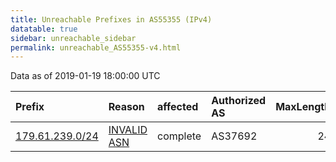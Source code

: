 ```yaml
---
title: Unreachable Prefixes in AS55355 (IPv4)
datatable: true
sidebar: unreachable_sidebar
permalink: unreachable_AS55355-v4.html
---
```


Data as of 2019-01-19 18:00:00 UTC


<div class="datatable-begin"></div>

| Prefix                                                   | Reason                                                                                                 | affected   | Authorized AS   |   MaxLength | Anchor                                         |   unreachable /24s |
|:---------------------------------------------------------|:-------------------------------------------------------------------------------------------------------|:-----------|:----------------|------------:|:-----------------------------------------------|-------------------:|
| [179.61.239.0/24](https://stat.ripe.net/179.61.239.0/24) | [INVALID ASN](https://rpki-validator.ripe.net/announcement-preview?asn=AS55355&prefix=179.61.239.0/24) | complete   | AS37692         |          24 | [LACNIC](unreachable_LACNIC_RPKI_Root-v4.html) |                  1 |

<div class="datatable-end"></div>